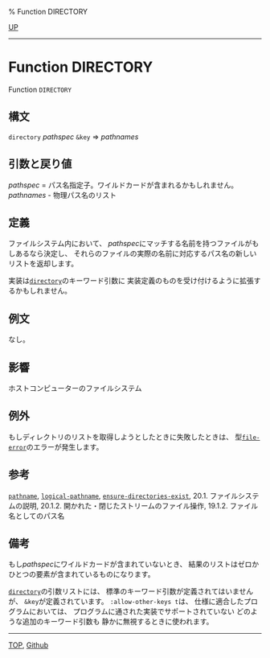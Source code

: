 % Function DIRECTORY

[UP](20.2.html)  

---

# Function **DIRECTORY**


Function `DIRECTORY`


## 構文

`directory` *pathspec* `&key` => *pathnames*


## 引数と戻り値

*pathspec* = パス名指定子。ワイルドカードが含まれるかもしれません。  
*pathnames* - 物理パス名のリスト


## 定義

ファイルシステム内において、
*pathspec*にマッチする名前を持つファイルがもしあるなら決定し、
それらのファイルの実際の名前に対応するパス名の新しいリストを返却します。

実装は[`directory`](20.2.directory.html)のキーワード引数に
実装定義のものを受け付けるように拡張するかもしれません。


## 例文

なし。


## 影響

ホストコンピューターのファイルシステム


## 例外

もしディレクトリのリストを取得しようとしたときに失敗したときは、
型[`file-error`](20.2.file-error.html)のエラーが発生します。


## 参考

[`pathname`](19.4.pathname-system-class.html),
[`logical-pathname`](19.4.logical-pathname-system-class.html),
[`ensure-directories-exist`](20.2.ensure-directories-exist.html),
20.1. ファイルシステムの説明,
20.1.2. 開かれた・閉じたストリームのファイル操作,
19.1.2. ファイル名としてのパス名


## 備考

もし*pathspec*にワイルドカードが含まれていないとき、
結果のリストはゼロかひとつの要素が含まれているものになります。

[`directory`](20.2.directory.html)の引数リストには、
標準のキーワード引数が定義されてはいませんが、
`&key`が定義されています。
`:allow-other-keys t`は、
仕様に適合したプログラムにおいては、
プログラムに通された実装でサポートされていない
どのような追加のキーワード引数も
静かに無視するときに使われます。


---
[TOP](index.html),  [Github](https://github.com/nptcl/npt-japanese)

